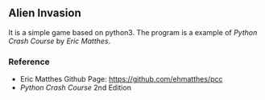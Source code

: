 ## Alien Invasion


It is a simple game based on python3. The program is a example of *Python Crash Course* by *Eric Matthes*.

### Reference
- Eric Matthes Github Page: https://github.com/ehmatthes/pcc
- *Python Crash Course* 2nd Edition

